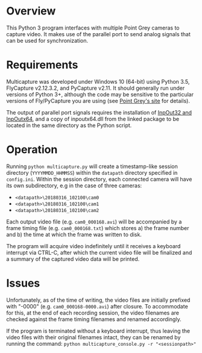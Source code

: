 # Overview
This Python 3 program interfaces with multiple Point Grey cameras to capture video. It makes use of the parallel port to send analog signals that can be used for synchronization.

# Requirements
Multicapture was developed under Windows 10 (64-bit) using Python 3.5, FlyCapture v2.12.3.2, and PyCapture v2.11. It should generally run under versions of Python 3+, although the code may be sensitive to the particular versions of Fly/PyCapture you are using (see [Point Grey's site](https://www.ptgrey.com/support/downloads) for details).

The output of parallel port signals requires the installation of [InpOut32 and InpOutx64](http://www.highrez.co.uk/downloads/inpout32/), and a copy of inpoutx64.dll from the linked package to be located in the same directory as the Python script.

# Operation
Running `python multicapture.py` will create a timestamp-like session directory (`YYYYMMDD_HHMMSS`) within the `datapath` directory specified in `config.ini`. Within the session directory, each connected camera will have its own subdirectory, e.g in the case of three cameras:

- `<datapath>\20180316_102100\cam0`
- `<datapath>\20180316_102100\cam1`
- `<datapath>\20180316_102100\cam2`

Each output video file (e.g. `cam0_000168.avi`) will be accompanied by a frame timing file (e.g. `cam0_000168.txt`) which stores a) the frame number and b) the time at which the frame was written to disk.

The program will acquire video indefinitely until it receives a keyboard interrupt via CTRL-C, after which the current video file will be finalized and a summary of the captured video data will be printed.

# Issues
Unfortunately, as of the time of writing, the video files are initially prefixed with "-0000" (e.g. `cam0_000168-0000.avi`) after closure. To accommodate for this, at the end of each recording session, the video filenames are checked against the frame timing filenames and renamed accordingly.

If the program is terminated without a keyboard interrupt, thus leaving the video files with their original filenames intact, they can be renamed by running the command:
`python multicapture_console.py -r "<sessionpath>"`
